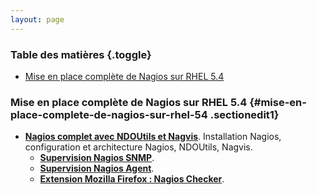 ```yaml
---
layout: page
---
```


### Table des matières {.toggle}

-   [Mise en place complète de Nagios sur RHEL
    5.4](start.html#mise-en-place-complete-de-nagios-sur-rhel-54)

### Mise en place complète de Nagios sur RHEL 5.4 {#mise-en-place-complete-de-nagios-sur-rhel-54 .sectionedit1}

-   **[Nagios complet avec NDOUtils et
    Nagvis](../../../../nagios/mise-en-place-complete-nagios-sur-rhel-5.4/nagios-infrastructure-complete.html "nagios:mise-en-place-complete-nagios-sur-rhel-5.4:nagios-infrastructure-complete")**.
    Installation Nagios, configuration et architecture Nagios, NDOUtils,
    Nagvis.
    -   **[Supervision Nagios
        SNMP](../../../../nagios/mise-en-place-complete-nagios-sur-rhel-5.4/supervision-nagios-snmp.html "nagios:mise-en-place-complete-nagios-sur-rhel-5.4:supervision-nagios-snmp")**.
    -   **[Supervision Nagios
        Agent](../../../../nagios/mise-en-place-complete-nagios-sur-rhel-5.4/supervision-nagios-agent.html "nagios:mise-en-place-complete-nagios-sur-rhel-5.4:supervision-nagios-agent")**.
    -   **[Extension Mozilla Firefox : Nagios
        Checker](../../../../nagios/mise-en-place-complete-nagios-sur-rhel-5.4/nagios-checker.html "nagios:mise-en-place-complete-nagios-sur-rhel-5.4:nagios-checker")**.

